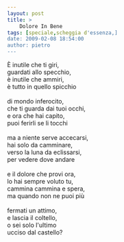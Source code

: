 ```yaml
---
layout: post
title: >
    Dolore In Bene
tags: [speciale,scheggia d'essenza,]
date: 2009-02-08 18:54:00
author: pietro
---
```

È inutile che ti giri,<br/>guardati allo specchio,<br/>è inutile che ammiri,<br/>è tutto in quello spicchio<br/><br/>di mondo inferocito,<br/>che ti guarda dai tuoi occhi,<br/>e ora che hai capito,<br/>puoi ferirli se li tocchi<br/><br/>ma a niente serve accecarsi,<br/>hai solo da camminare,<br/>verso la luna da eclissarsi,<br/>per vedere dove andare<br/><br/>e il dolore che provi ora,<br/>lo hai sempre voluto tu,<br/>cammina cammina e spera,<br/>ma quando non ne puoi più<br/><br/>fermati un attimo,<br/>e lascia il coltello,<br/>o sei solo l'ultimo<br/>ucciso dal castello?
